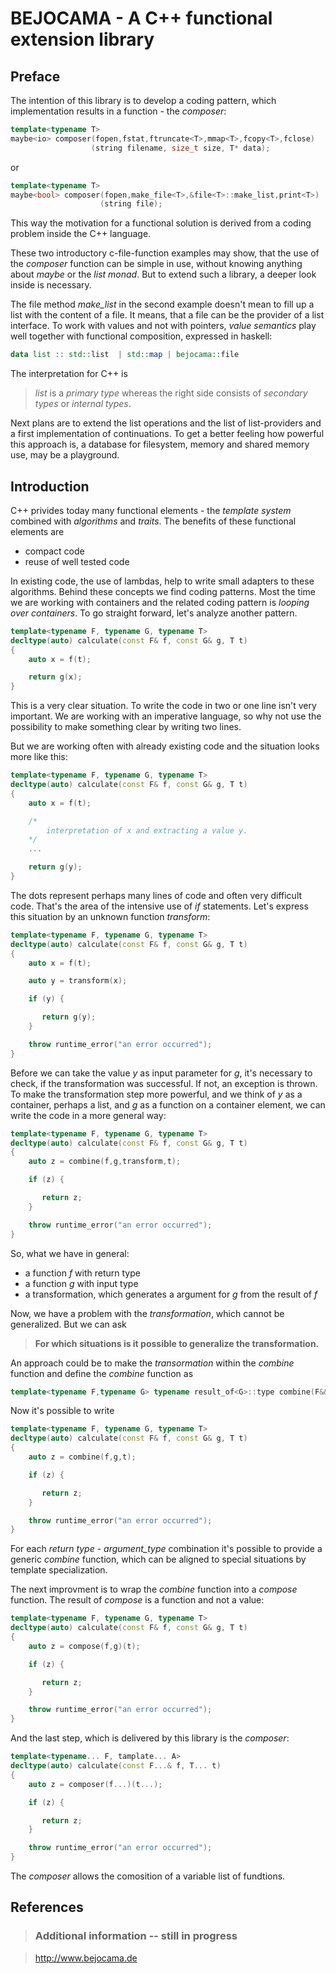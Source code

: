BEJOCAMA - A C++ functional extension library
=============================================

Preface
-------

The intention of this library is to develop a coding pattern, which
implementation results in a function - the *composer*:

```cpp
template<typename T>
maybe<io> composer(fopen,fstat,ftruncate<T>,mmap<T>,fcopy<T>,fclose)
				  (string filename, size_t size, T* data);
```

or

```cpp
template<typename T>
maybe<bool> composer(fopen,make_file<T>,&file<T>::make_list,print<T>)
                    (string file);
```

This way the motivation for a functional solution is derived from a coding
problem inside the C++ language. 

These two introductory c-file-function examples may show, that the use of
the *composer* function can be simple in use, without knowing anything
about *maybe* or the *list monad*. But to extend such a library, a deeper
look inside is necessary.

The file method *make_list* in the second example doesn't mean to fill up
a list with the content of a file. It means, that a file can be the provider
of a list interface. To work with values and not with pointers,
*value semantics* play well together with functional composition, expressed
in haskell:

```haskell
data list :: std::list  | std::map | bejocama::file
```

The interpretation for C++ is

> *list* is a *primary type* whereas the right side consists of
> *secondary types* or *internal types*.

Next plans are to extend the list operations and the list of list-providers
and a first implementation of continuations. To get a better feeling how powerful
this approach is, a database for filesystem, memory and shared memory use,
may be a playground.


Introduction
------------

C++ privides today many functional elements - the *template system* combined with
*algorithms* and *traits*. The benefits of these functional elements are

  * compact code
  * reuse of well tested code

In existing code, the use of lambdas, help to write small adapters to these
algorithms. Behind these concepts we find coding patterns. Most the time we
are working with containers and the related coding pattern is
*looping over containers*. To go straight forward, let's analyze another
pattern.

```cpp
template<typename F, typename G, typename T>
decltype(auto) calculate(const F& f, const G& g, T t)
{
	auto x = f(t);

	return g(x);
}
```

This is a very clear situation. To write the code in two or one line
isn't very important. We are working with an imperative language, so why
not use the possibility to make something clear by writing two lines.

But we are working often with already existing code and the situation looks
more like this:

```cpp
template<typename F, typename G, typename T>
decltype(auto) calculate(const F& f, const G& g, T t)
{
	auto x = f(t);

	/*
		interpretation of x and extracting a value y.
	*/
	...

	return g(y);
}
```

The dots represent perhaps many lines of code and often very difficult code.
That's the area of the intensive use of *if* statements. Let's express this
situation by an unknown function *transform*:

```cpp
template<typename F, typename G, typename T>
decltype(auto) calculate(const F& f, const G& g, T t)
{
	auto x = f(t);

	auto y = transform(x);

	if (y) {

	   return g(y);
	}

	throw runtime_error("an error occurred");
}
```

Before we can take the value *y* as input parameter for *g*, it's necessary
to check, if the transformation was successful. If not, an exception is
thrown. To make the transformation step more powerful, and we think of *y*
as a container, perhaps a list, and *g* as a function on a container element,
we can write the code in a more general way:

```cpp
template<typename F, typename G, typename T>
decltype(auto) calculate(const F& f, const G& g, T t)
{
	auto z = combine(f,g,transform,t);

	if (z) {

	   return z;
	}

	throw runtime_error("an error occurred");
}
```

So, what we have in general:

  * a function *f* with return type
  * a function *g* with input type
  * a transformation, which generates a argument for *g*
    from the result of *f*

Now, we have a problem with the *transformation*, which cannot be generalized.
But we can ask

> **For which situations is it possible to generalize the transformation.**

An approach could be to make the *transormation* within the *combine* function
and define the *combine* function as

```cpp
template<typename F,typename G> typename result_of<G>::type combine(F&& f, G&& g); 
```

Now it's possible to write

```cpp
template<typename F, typename G, typename T>
decltype(auto) calculate(const F& f, const G& g, T t)
{
	auto z = combine(f,g,t);

	if (z) {

	   return z;
	}

	throw runtime_error("an error occurred");
}
```

For each *return type* - *argument_type* combination it's possible to provide a
generic *combine* function, which can be aligned to special situations by
template specialization.

The next improvment is to wrap the *combine* function into a *compose* function.
The result of *compose* is a function and not a value:

```cpp
template<typename F, typename G, typename T>
decltype(auto) calculate(const F& f, const G& g, T t)
{
	auto z = compose(f,g)(t);

	if (z) {

	   return z;
	}

	throw runtime_error("an error occurred");
}
```

And the last step, which is delivered by this library is the *composer*:

```cpp
template<typename... F, tamplate... A>
decltype(auto) calculate(const F...& f, T... t)
{
	auto z = composer(f...)(t...);

	if (z) {

	   return z;
	}

	throw runtime_error("an error occurred");
}
```
The *composer* allows the comosition of a variable list of fundtions.


References
----------

> ### Additional information -- still in progress ###

> <http://www.bejocama.de>
